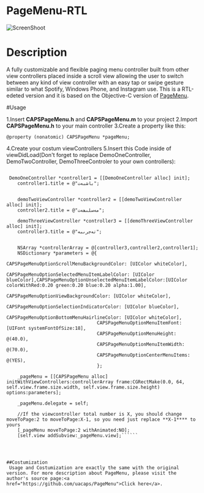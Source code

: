 # PageMenu-RTL

![ScreenShoot](https://cloud.githubusercontent.com/assets/10268796/23753487/f8d4d798-04d9-11e7-9db5-784dec4b8018.png)

# Description
A fully customizable and flexible paging menu controller built from other view controllers placed inside a scroll view allowing the user to switch between any kind of view controller with an easy tap or swipe gesture similar to what Spotify, Windows Phone, and Instagram use. This is a RTL-edeted version and it is based on the Objective-C version of <a href="https://github.com/uacaps/PageMenu">PageMenu<a/>.

#Usage

1.Insert **CAPSPageMenu.h** and **CAPSPageMenu.m** to your project
2.Import **CAPSPageMenu.h** to your main controller
3.Create a property like this:

```
@property (nonatomic) CAPSPageMenu *pageMenu;
```


4.Create your costum viewControllers
5.Insert this Code inside of viewDidLoad(Don't forget to replace DemoOneController, DemoTwoController, DemoThreeControler to your own controllers):

```

 DemoOneController *controller1 = [[DemoOneController alloc] init];
    controller1.title = @"باشبەت";


    demoTwoViewController *controller2 = [[demoTwoViewController alloc] init];
    controller2.title = @"مەسلىھەت";

    demoThreeViewController *controller3 = [[demoThreeViewController alloc] init];
    controller3.title = @"تەجرىبە";


    NSArray *controllerArray = @[controller3,controller2,controller1];
    NSDictionary *parameters = @{
                                 CAPSPageMenuOptionScrollMenuBackgroundColor: [UIColor whiteColor],
                                 CAPSPageMenuOptionSelectedMenuItemLabelColor: [UIColor blueColor],CAPSPageMenuOptionUnselectedMenuItemLabelColor:[UIColor colorWithRed:0.20 green:0.20 blue:0.20 alpha:1.00],
                                 CAPSPageMenuOptionViewBackgroundColor: [UIColor whiteColor],
                                 CAPSPageMenuOptionSelectionIndicatorColor: [UIColor blueColor],
                                 CAPSPageMenuOptionBottomMenuHairlineColor: [UIColor whiteColor],
                                 CAPSPageMenuOptionMenuItemFont: [UIFont systemFontOfSize:18],
                                 CAPSPageMenuOptionMenuHeight: @(40.0),
                                 CAPSPageMenuOptionMenuItemWidth: @(70.0),
                                 CAPSPageMenuOptionCenterMenuItems: @(YES),
                                 };

    _pageMenu = [[CAPSPageMenu alloc] initWithViewControllers:controllerArray frame:CGRectMake(0.0, 64, self.view.frame.size.width, self.view.frame.size.height) options:parameters];

    _pageMenu.delegate = self;

    //If the viewcontroller total number is X, you should change moveToPage:2 to moveToPage:X-1, so you need just replace **X-1**** to yours
    [_pageMenu moveToPage:2 withAnimated:NO];
    [self.view addSubview:_pageMenu.view];``````




##Costumization
 Usage and Costumization are exactly the same with the original version. For more description about PageMenu, please visit the author's source page:<a href="https://github.com/uacaps/PageMenu">Click here</a>.
